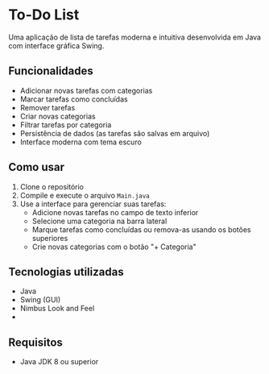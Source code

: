 # To-Do List 

Uma aplicação de lista de tarefas moderna e intuitiva desenvolvida em Java com interface gráfica Swing.

## Funcionalidades

- Adicionar novas tarefas com categorias
- Marcar tarefas como concluídas
- Remover tarefas
- Criar novas categorias
- Filtrar tarefas por categoria
- Persistência de dados (as tarefas são salvas em arquivo)
- Interface moderna com tema escuro

## Como usar

1. Clone o repositório
2. Compile e execute o arquivo `Main.java`
3. Use a interface para gerenciar suas tarefas:
   - Adicione novas tarefas no campo de texto inferior
   - Selecione uma categoria na barra lateral
   - Marque tarefas como concluídas ou remova-as usando os botões superiores
   - Crie novas categorias com o botão "+ Categoria"

## Tecnologias utilizadas

- Java
- Swing (GUI)
- Nimbus Look and Feel
- 
## Requisitos

- Java JDK 8 ou superior
